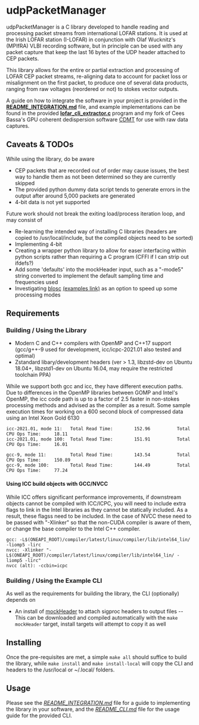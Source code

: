 udpPacketManager
================

udpPacketManager is a C library developed to handle reading and processing packet streams from international LOFAR stations. It is used at the Irish LOFAR station (I-LOFAR) in conjunction with Olaf Wucknitz's (MPIfRA) VLBI recording software, but in principle can be used with any packet capture that keep the last 16 bytes of the UDP header attached to CEP packets.

This library allows for the entire or partial extraction and processing of LOFAR CEP packet streams, re-aligning data to account for packet loss or misalignment on the first packet, to produce one of several data products, ranging from raw voltages (reordered or not) to stokes vector outputs.

A guide on how to integrate the software in your project is provided in the [**README_INTEGRATION.md**](README_INTEGRATION.md) file, and example implementations can be found in the provided [**lofar_cli_extractor.c**](lofar_cli_extractor.c) program and my fork of Cees Bassa's GPU coherent dedispersion software [CDMT](https://github.com/David-McKenna/cdmt) for use with raw data captures.

Caveats & TODOs
-------

While using the library, do be aware
- CEP packets that are recorded out of order may cause issues, the best way to handle them as not been determined so they are currently skipped
- The provided python dummy data script tends to generate errors in the output after around 5,000 packets are generated
- 4-bit data is not yet supported

Future work should not break the exiting load/process iteration loop, and may consist of
- Re-learning the intended way of installing C libraries (headers are copied to /usr/local/include, but the compiled objects need to be sorted)
- Implementing 4-bit
- Creating a wrapper python library to allow for easer interfacing within python scripts rather than requiring a C program (CFFI if I can strip out ifdefs?)
- Add some 'defaults' into the mockHeader input, such as a "-mode5" string converted to implement the default sampling time and frequencies used
- Investigating [blosc](https://github.com/Blosc/) [(examples link)](https://github.com/Blosc/c-blosc2/tree/master/examples) as an option to speed up some processing modes

Requirements
------------

### Building / Using the Library
- Modern C and C++ compilers with OpenMP and C++17 support (gcc/g++-9 used for development, icc/icpc-2021.01 also tested and optimal)
- Zstandard libary/development headers (ver > 1.3, libzstd-dev on Ubuntu 18.04+, libzstd1-dev on Ubuntu 16.04, may require the restricted toolchain PPA)

While we support both gcc and icc, they have different execution paths. Due to differences in the OpenMP libraries between GOMP and Intel's OpenMP, the icc code path is up to a factor of 2.5 faster in non-stokes processing methods and advised as the compiler as a result. Some sample execution times for working on a 600 second block of compressed data using an Intel Xeon Gold 6130
```
icc-2021.01, mode 11: 	Total Read Time:        152.96          Total CPU Ops Time:     18.11
icc-2021.01, mode 100:	Total Read Time:        151.91          Total CPU Ops Time:     16.01

gcc-9, mode 11:			Total Read Time:        143.54          Total CPU Ops Time:     150.89
gcc-9, mode 100:	 	Total Read Time:        144.49          Total CPU Ops Time:     77.24
```

#### Using ICC build objects with GCC/NVCC
While ICC offers significant performance improvements, if downstream objects cannot be compiled with ICC/ICPC, you will need to include extra flags to link in the Intel libraries as they cannot be statically included. As a result, these flagss need to be included. In the case of NVCC these need to be passed with "-Xlinker" so that the non-CUDA compiler is aware of them, or change the base compiler to the Intel C++ compiler.
```
gcc: -L$(ONEAPI_ROOT)/compiler/latest/linux/compiler/lib/intel64_lin/ -liomp5 -lirc
nvcc: -Xlinker "-L$(ONEAPI_ROOT)/compiler/latest/linux/compiler/lib/intel64_lin/ -liomp5 -lirc"
nvcc (alt): -ccbin=icpc
```
### Building / Using the Example CLI
As well as the requirements for building the library, the CLI (optionally) depends on
- An install of [mockHeader](https://github.com/David-McKenna/mockHeader) to attach sigproc headers to output files
-- This can be downloaded and compiled automatically with the `make mockHeader` target, install targets will attempt to copy it as well



Installing
----------
Once the pre-requisites are met, a simple `make all` should suffice to build the library, while `make install` and `make install-local` will copy the CLI and headers to the /usr/local or \~/.local/ folders. 


Usage
-----
Please see the [*README_INTEGRATION.md*](README_INTEGRATION.md) file for a guide to implementing the library in your software, and the [*README_CLI.md*](README_CLI.md) file for the usage guide for the provided CLI.